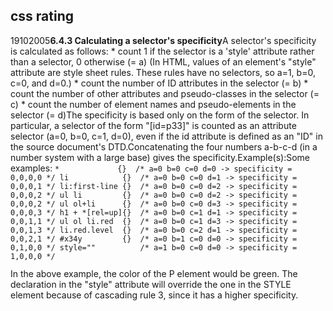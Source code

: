 <article><h2>css rating</h2><time><span class="day">19</span><span class="month">10</span><span class="year">2005</span></time><strong>6.4.3 Calculating a selector's specificity</strong>A selector's specificity is calculated as follows:    * count 1 if the selector is a 'style' attribute rather than a selector, 0 otherwise (= a) (In HTML, values of an element's "style" attribute are style sheet rules. These rules have no selectors, so a=1, b=0, c=0, and d=0.)    * count the number of ID attributes in the selector (= b)    * count the number of other attributes and pseudo-classes in the selector (= c)    * count the number of element names and pseudo-elements in the selector (= d)The specificity is based only on the form of the selector. In particular, a selector of the form "[id=p33]" is counted as an attribute selector (a=0, b=0, c=1, d=0), even if the id attribute is defined as an "ID" in the source document's DTD.Concatenating the four numbers a-b-c-d (in a number system with a large base) gives the specificity.Example(s):Some examples: <code>*             {}  /* a=0 b=0 c=0 d=0 -> specificity = 0,0,0,0 */ li            {}  /* a=0 b=0 c=0 d=1 -> specificity = 0,0,0,1 */ li:first-line {}  /* a=0 b=0 c=0 d=2 -> specificity = 0,0,0,2 */ ul li         {}  /* a=0 b=0 c=0 d=2 -> specificity = 0,0,0,2 */ ul ol+li      {}  /* a=0 b=0 c=0 d=3 -> specificity = 0,0,0,3 */ h1 + *[rel=up]{}  /* a=0 b=0 c=1 d=1 -> specificity = 0,0,1,1 */ ul ol li.red  {}  /* a=0 b=0 c=1 d=3 -> specificity = 0,0,1,3 */ li.red.level  {}  /* a=0 b=0 c=2 d=1 -> specificity = 0,0,2,1 */ #x34y         {}  /* a=0 b=1 c=0 d=0 -> specificity = 0,1,0,0 */ style=""          /* a=1 b=0 c=0 d=0 -> specificity = 1,0,0,0 */<head><style type="text/css">  #x97z { color: red }</style></head><body><p ID=x97z style="color: green"></p></body></code>In the above example, the color of the P element would be green. The declaration in the "style" attribute will override the one in the STYLE element because of cascading rule 3, since it has a higher specificity.</article>